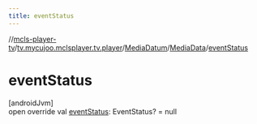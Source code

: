 ```yaml
---
title: eventStatus
---
```

//[mcls-player-tv](../../../../index.html)/[tv.mycujoo.mclsplayer.tv.player](../../index.html)/[MediaDatum](../index.html)/[MediaData](index.html)/[eventStatus](event-status.html)



# eventStatus



[androidJvm]\
open override val [eventStatus](event-status.html): EventStatus? = null




